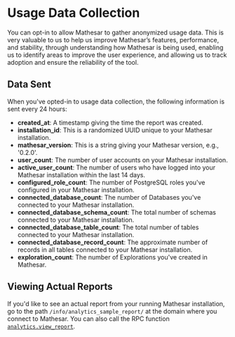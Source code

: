 # Usage Data Collection

You can opt-in to allow Mathesar to gather anonymized usage data. This is very valuable to us to help us improve Mathesar’s features, performance, and stability,  through understanding how Mathesar is being used, enabling us to identify areas to improve the user experience, and allowing us to track adoption and ensure the reliability of the tool.

## Data Sent
When you've opted-in to usage data collection, the following information is sent every 24 hours:

- **created_at**: A timestamp giving the time the report was created.
- **installation_id**: This is a randomized UUID unique to your Mathesar installation.
- **mathesar_version**: This is a string giving your Mathesar version, e.g., '0.2.0'.
- **user_count**: The number of user accounts on your Mathesar installation.
- **active_user_count**: The number of users who have logged into your Mathesar installation within the last 14 days.
- **configured_role_count**: The number of PostgreSQL roles you've configured in your Mathesar installation.
- **connected_database_count**: The number of Databases you've connected to your Mathesar installation.
- **connected_database_schema_count**: The total number of schemas connected to your Mathesar installation.
- **connected_database_table_count**: The total number of tables connected to your Mathesar installation.
- **connected_database_record_count**: The approximate number of records in all tables connected to your Mathesar installation.
- **exploration_count**: The number of Explorations you've created in Mathesar.

## Viewing Actual Reports

If you'd like to see an actual report from your running Mathesar installation, go to the path `/info/analytics_sample_report/` at the domain where you connect to Mathesar. You can also call the RPC function [`analytics.view_report`](api/methods.md##Analytics).
